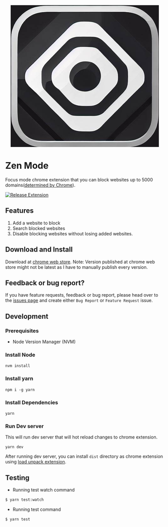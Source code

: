 <div style="text-align: center">
    <img src="./public/logo.png" alt="Logo"/>
</div>

# Zen Mode

Focus mode chrome extension that you can block websites up to 5000 domains([determined by Chrome](https://developer.chrome.com/docs/extensions/reference/declarativeNetRequest/#property-MAX_NUMBER_OF_DYNAMIC_AND_SESSION_RULES)).

[![Release Extension](https://github.com/zen-suite/focus-mode-extension/actions/workflows/release.yaml/badge.svg?branch=main)](https://github.com/zen-suite/focus-mode-extension/actions/workflows/release.yaml)

## Features

1. Add a website to block
2. Search blocked websites
3. Disable blocking websites without losing added websites.

## Download and Install

Download at [chrome web store](https://chrome.google.com/webstore/detail/zen-mode-block-distractio/cblailchdcmjcjjklmninjaoifijfdmg). Note: Version published at chrome web store might not be latest as I have to manually publish every version.

## Feedback or bug report?

If you have feature requests, feedback or bug report, please head over to the [issues page](https://github.com/zen-suite/focus-mode-extension/issues/new/choose) and create either `Bug Report` or `Feature Request` issue.

## Development

### Prerequisites

- Node Version Manager (NVM)

### Install Node

```
nvm install
```

### Install yarn

```
npm i -g yarn
```

### Install Dependencies

```
yarn
```

### Run Dev server

This will run dev server that will hot reload changes to chrome extension.

```
yarn dev
```

After running dev server, you can install `dist` directory as chrome extension using [load unpack extension](https://developer.chrome.com/docs/extensions/mv3/getstarted/development-basics/#load-unpacked).

## Testing

- Running test watch command

```bash
$ yarn test:watch
```

- Running test command

```bash
$ yarn test
```
